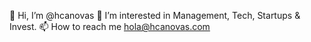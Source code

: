 👋 Hi, I’m @hcanovas
👀 I’m interested in Management, Tech, Startups & Invest.
📫 How to reach me hola@hcanovas.com

